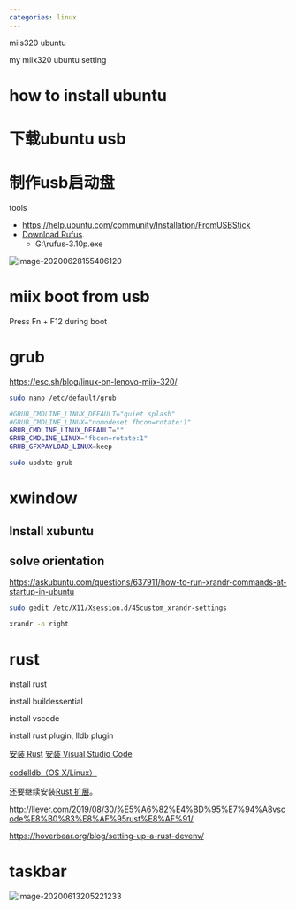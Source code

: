 ```yaml
---
categories: linux
---
```

miis320 ubuntu

my miix320 ubuntu setting

# how to install ubuntu

# 下载ubuntu usb

# 制作usb启动盘

tools

- https://help.ubuntu.com/community/Installation/FromUSBStick
- [Download Rufus](https://rufus.ie/).
  - G:\rufus-3.10p.exe

![image-20200628155406120](image-20200628155406120.png)



# miix boot from usb

Press Fn + F12 during boot

# grub

https://esc.sh/blog/linux-on-lenovo-miix-320/

```bash
sudo nano /etc/default/grub

#GRUB_CMDLINE_LINUX_DEFAULT="quiet splash"
#GRUB_CMDLINE_LINUX="nomodeset fbcon=rotate:1"
GRUB_CMDLINE_LINUX_DEFAULT=""
GRUB_CMDLINE_LINUX="fbcon=rotate:1"
GRUB_GFXPAYLOAD_LINUX=keep

sudo update-grub
```

# xwindow

## Install xubuntu

## solve orientation

https://askubuntu.com/questions/637911/how-to-run-xrandr-commands-at-startup-in-ubuntu

```bash
sudo gedit /etc/X11/Xsession.d/45custom_xrandr-settings

xrandr -o right
```



# rust

install rust

install buildessential

install vscode

install rust plugin, lldb plugin

[安装 Rust](https://www.rust-lang.org/tools/install)
 [安装 Visual Studio Code](https://code.visualstudio.com/download)

[codelldb（OS X/Linux）](https://marketplace.visualstudio.com/items?itemName=vadimcn.vscode-lldb)

还要继续安装[Rust 扩展](https://marketplace.visualstudio.com/items?itemName=rust-lang.rust)。

http://llever.com/2019/08/30/%E5%A6%82%E4%BD%95%E7%94%A8vscode%E8%B0%83%E8%AF%95rust%E8%AF%91/

https://hoverbear.org/blog/setting-up-a-rust-devenv/

# taskbar

![image-20200613205221233](/home/hejs/Documents/image-20200613205221233.png)
